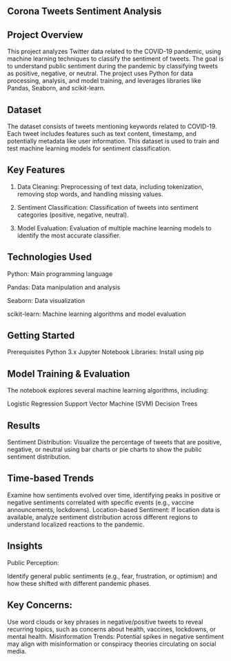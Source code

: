## Corona Tweets Sentiment Analysis

## Project Overview

This project analyzes Twitter data related to the COVID-19 pandemic, using machine learning techniques to classify the sentiment of tweets. The goal is to understand public sentiment during the pandemic by classifying tweets as positive, negative, or neutral. The project uses Python for data processing, analysis, and model training, and leverages libraries like Pandas, Seaborn, and scikit-learn.

## Dataset

The dataset consists of tweets mentioning keywords related to COVID-19. Each tweet includes features such as text content, timestamp, and potentially metadata like user information. This dataset is used to train and test machine learning models for sentiment classification.

## Key Features

1. Data Cleaning: Preprocessing of text data, including tokenization, removing stop words, and handling missing values.

2. Sentiment Classification: Classification of tweets into sentiment categories (positive, negative, neutral).
   
3. Model Evaluation: Evaluation of multiple machine learning models to identify the most accurate classifier.
   
## Technologies Used

Python: Main programming language

Pandas: Data manipulation and analysis

Seaborn: Data visualization

scikit-learn: Machine learning algorithms and model evaluation

## Getting Started

Prerequisites
Python 3.x
Jupyter Notebook
Libraries: Install using pip

## Model Training & Evaluation 

The notebook explores several machine learning algorithms, including:

Logistic Regression
Support Vector Machine (SVM)
Decision Trees

## Results
   
Sentiment Distribution:
Visualize the percentage of tweets that are positive, negative, or neutral using bar charts or pie charts to show the public sentiment distribution.

## Time-based Trends

Examine how sentiments evolved over time, identifying peaks in positive or negative sentiments correlated with specific events (e.g., vaccine announcements, lockdowns).
Location-based Sentiment: If location data is available, analyze sentiment distribution across different regions to understand localized reactions to the pandemic.

## Insights
   
Public Perception:

Identify general public sentiments (e.g., fear, frustration, or optimism) and how these shifted with different pandemic phases.

## Key Concerns:

Use word clouds or key phrases in negative/positive tweets to reveal recurring topics, such as concerns about health, vaccines, lockdowns, or mental health.
Misinformation Trends: Potential spikes in negative sentiment may align with misinformation or conspiracy theories circulating on social media.

